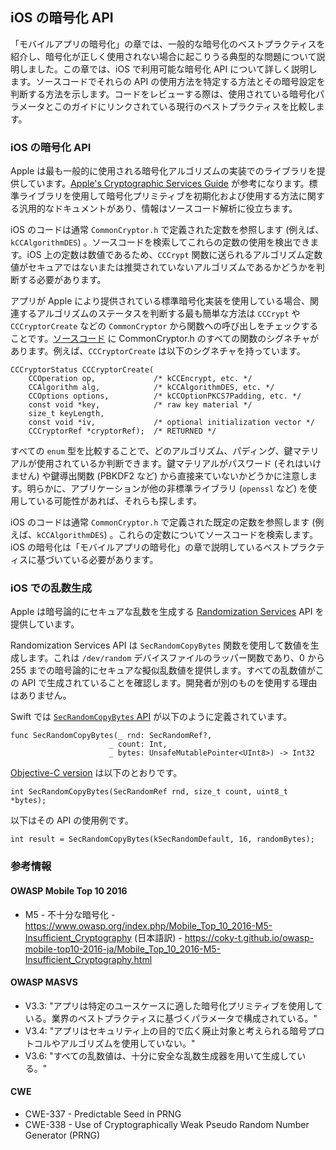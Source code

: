 ## iOS の暗号化 API

「モバイルアプリの暗号化」の章では、一般的な暗号化のベストプラクティスを紹介し、暗号化が正しく使用されない場合に起こりうる典型的な問題について説明しました。この章では、iOS で利用可能な暗号化 API について詳しく説明します。ソースコードでそれらの API の使用方法を特定する方法とその暗号設定を判断する方法を示します。コードをレビューする際は、使用されている暗号化パラメータとこのガイドにリンクされている現行のベストプラクティスを比較します。

### iOS の暗号化 API

Apple は最も一般的に使用される暗号化アルゴリズムの実装でのライブラリを提供しています。[Apple's Cryptographic Services Guide](https://developer.apple.com/library/content/documentation/Security/Conceptual/cryptoservices/GeneralPurposeCrypto/GeneralPurposeCrypto.html "Apple Cryptographic Services Guide") が参考になります。標準ライブラリを使用して暗号化プリミティブを初期化および使用する方法に関する汎用的なドキュメントがあり、情報はソースコード解析に役立ちます。

iOS のコードは通常 `CommonCryptor.h` で定義された定数を参照します (例えば、`kCCAlgorithmDES`) 。ソースコードを検索してこれらの定数の使用を検出できます。iOS 上の定数は数値であるため、`CCCrypt` 関数に送られるアルゴリズム定数値がセキュアではないまたは推奨されていないアルゴリズムであるかどうかを判断する必要があります。

アプリが Apple により提供されている標準暗号化実装を使用している場合、関連するアルゴリズムのステータスを判断する最も簡単な方法は `CCCrypt` や `CCCryptorCreate` などの `CommonCryptor` から関数への呼び出しをチェックすることです。[ソースコード](https://opensource.apple.com/source/CommonCrypto/CommonCrypto-36064/CommonCrypto/CommonCryptor.h "CommonCryptor.h") に CommonCryptor.h のすべての関数のシグネチャがあります。例えば、`CCCryptorCreate` は以下のシグネチャを持っています。

```
CCCryptorStatus CCCryptorCreate(
	CCOperation op,             /* kCCEncrypt, etc. */
	CCAlgorithm alg,            /* kCCAlgorithmDES, etc. */
	CCOptions options,          /* kCCOptionPKCS7Padding, etc. */
	const void *key,            /* raw key material */
	size_t keyLength,
	const void *iv,             /* optional initialization vector */
	CCCryptorRef *cryptorRef);  /* RETURNED */
```

すべての `enum` 型を比較することで、どのアルゴリズム、パディング、鍵マテリアルが使用されているか判断できます。鍵マテリアルがパスワード (それはいけません) や鍵導出関数 (PBKDF2 など) から直接来ていないかどうかに注意します。明らかに、アプリケーションが他の非標準ライブラリ (`openssl` など) を使用している可能性があれば、それらも探します。

iOS のコードは通常 `CommonCryptor.h` で定義された既定の定数を参照します (例えば、`kCCAlgorithmDES`) 。これらの定数についてソースコードを検索します。iOS の暗号化は「モバイルアプリの暗号化」の章で説明しているベストプラクティスに基づいている必要があります。

### iOS での乱数生成

Apple は暗号論的にセキュアな乱数を生成する [Randomization Services](https://developer.apple.com/reference/security/randomization_services "Randomization Services") API を提供しています。

Randomization Services API は `SecRandomCopyBytes` 関数を使用して数値を生成します。これは `/dev/random` デバイスファイルのラッパー関数であり、0 から 255 までの暗号論的にセキュアな擬似乱数値を提供します。すべての乱数値がこの API で生成されていることを確認します。開発者が別のものを使用する理由はありません。

Swift では [`SecRandomCopyBytes` API](https://developer.apple.com/reference/security/1399291-secrandomcopybytes "SecRandomCopyBytes (Swift)") が以下のように定義されています。
```
func SecRandomCopyBytes(_ rnd: SecRandomRef?,
                      _ count: Int,
                      _ bytes: UnsafeMutablePointer<UInt8>) -> Int32
```

[Objective-C version](https://developer.apple.com/reference/security/1399291-secrandomcopybytes?language=objc "SecRandomCopyBytes (Objective-C)") は以下のとおりです。
```
int SecRandomCopyBytes(SecRandomRef rnd, size_t count, uint8_t *bytes);
```

以下はその API の使用例です。
```
int result = SecRandomCopyBytes(kSecRandomDefault, 16, randomBytes);
```

### 参考情報

#### OWASP Mobile Top 10 2016
- M5 - 不十分な暗号化 - https://www.owasp.org/index.php/Mobile_Top_10_2016-M5-Insufficient_Cryptography (日本語訳) - https://coky-t.github.io/owasp-mobile-top10-2016-ja/Mobile_Top_10_2016-M5-Insufficient_Cryptography.html

#### OWASP MASVS
- V3.3: "アプリは特定のユースケースに適した暗号化プリミティブを使用している。業界のベストプラクティスに基づくパラメータで構成されている。"
- V3.4: "アプリはセキュリティ上の目的で広く廃止対象と考えられる暗号プロトコルやアルゴリズムを使用していない。"
- V3.6: "すべての乱数値は、十分に安全な乱数生成器を用いて生成している。"

#### CWE
- CWE-337 - Predictable Seed in PRNG
- CWE-338 - Use of Cryptographically Weak Pseudo Random Number Generator (PRNG)
